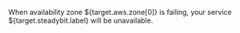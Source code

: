 When availability zone ${target.aws.zone[0]} is failing, your service ${target.steadybit.label} will be unavailable.
